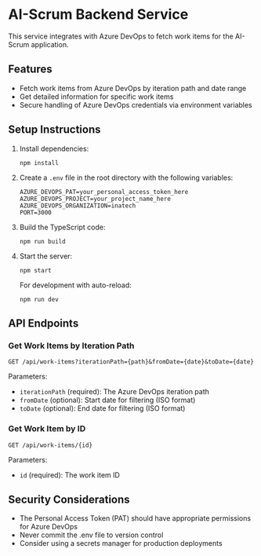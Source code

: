 # AI-Scrum Backend Service

This service integrates with Azure DevOps to fetch work items for the AI-Scrum application.

## Features

- Fetch work items from Azure DevOps by iteration path and date range
- Get detailed information for specific work items
- Secure handling of Azure DevOps credentials via environment variables

## Setup Instructions

1. Install dependencies:
   ```
   npm install
   ```

2. Create a `.env` file in the root directory with the following variables:
   ```
   AZURE_DEVOPS_PAT=your_personal_access_token_here
   AZURE_DEVOPS_PROJECT=your_project_name_here
   AZURE_DEVOPS_ORGANIZATION=inatech
   PORT=3000
   ```

3. Build the TypeScript code:
   ```
   npm run build
   ```

4. Start the server:
   ```
   npm start
   ```

   For development with auto-reload:
   ```
   npm run dev
   ```

## API Endpoints

### Get Work Items by Iteration Path

```
GET /api/work-items?iterationPath={path}&fromDate={date}&toDate={date}
```

Parameters:
- `iterationPath` (required): The Azure DevOps iteration path
- `fromDate` (optional): Start date for filtering (ISO format)
- `toDate` (optional): End date for filtering (ISO format)

### Get Work Item by ID

```
GET /api/work-items/{id}
```

Parameters:
- `id` (required): The work item ID

## Security Considerations

- The Personal Access Token (PAT) should have appropriate permissions for Azure DevOps
- Never commit the .env file to version control
- Consider using a secrets manager for production deployments 